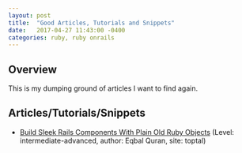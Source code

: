 ```yaml
---
layout: post
title:  "Good Articles, Tutorials and Snippets"
date:   2017-04-27 11:43:00 -0400
categories: ruby, ruby onrails
---
```

## Overview
This is my dumping ground of articles I want to find again. 

## Articles/Tutorials/Snippets

- [Build Sleek Rails Components With Plain Old Ruby Objects](https://www.toptal.com/ruby-on-rails/decoupling-rails-components) (Level: intermediate-advanced, author: Eqbal Quran, site: toptal) 
